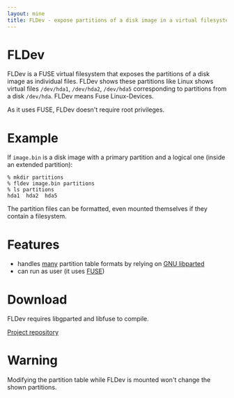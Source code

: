 ```yaml
---
layout: mine
title: FLDev - expose partitions of a disk image in a virtual filesystem
---
```


# FLDev #

FLDev is a FUSE virtual filesystem that exposes the partitions of a disk image as individual files. FLDev shows these partitions like Linux shows virtual files `/dev/hda1`, `/dev/hda2`, `/dev/hda5` corresponding to partitions from a disk `/dev/hda`. FLDev means Fuse Linux-Devices.

As it uses FUSE, FLDev doesn't require root privileges.

# Example

If `image.bin` is a disk image with a primary partition and a logical one (inside an extended partition):

```
% mkdir partitions
% fldev image.bin partitions
% ls partitions
hda1  hda2  hda5
```

The partition files can be formatted, even mounted themselves if they contain a filesystem.

# Features

* handles [many](https://www.gnu.org/software/parted/manual/html_node/mklabel.html#index-mklabel_002c-command-description) partition table formats by relying on [GNU libparted](https://www.gnu.org/software/parted/)
* can run as user (it uses [FUSE](https://en.wikipedia.org/wiki/Filesystem_in_Userspace))


# Download

FLDev requires libgparted and libfuse to compile.

[Project repository](https://github.com/hydrargyrum/fldev)

# Warning

Modifying the partition table while FLDev is mounted won't change the shown partitions.
